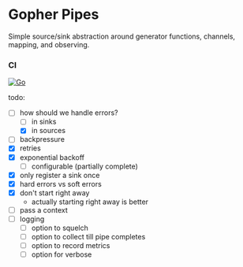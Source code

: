 # Gopher Pipes

Simple source/sink abstraction around generator functions, channels, mapping, and observing.

### CI
[![Go](https://github.com/AndreasChristianson/gopher-pipes/actions/workflows/test.yaml/badge.svg?branch=main&event=push)](https://github.com/AndreasChristianson/gopher-pipes/actions/workflows/test.yaml)


todo:

- [ ] how should we handle errors?
  - [ ] in sinks
  - [x] in sources
- [ ] backpressure
- [x] retries
- [x] exponential backoff
  - [ ] configurable (partially complete)
- [x] only register a sink once
- [x] hard errors vs soft errors
- [x] don't start right away
  - actually starting right away is better
- [ ] pass a context
- [ ] logging
  - [ ] option to squelch
  - [ ] option to collect till pipe completes
  - [ ] option to record metrics
  - [ ] option for verbose
